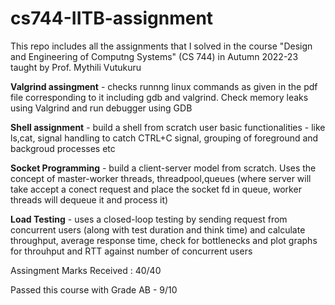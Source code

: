 # cs744-IITB-assignment
This repo includes all the assignments that I solved in the course "Design and Engineering of Computng Systems" (CS 744) in Autumn 2022-23 taught by Prof. Mythili Vutukuru



 

**Valgrind assingment** - checks runnng linux commands as given in the pdf file corresponding to it including gdb and valgrind. Check memory leaks using Valgrind and run debugger using GDB

**Shell assignment** - build a shell from scratch user basic functionalities - like ls,cat, signal handling to catch CTRL+C signal, grouping of foreground and backgroud processes etc

**Socket Programming** - build a client-server model from scratch. Uses the concept of master-worker threads, threadpool,queues (where server will take accept a conect request and place the socket fd in queue, worker threads will dequeue it and process it)

**Load Testing** - uses a closed-loop testing by sending request from concurrent users (along with test duration and think time) and calculate throughput, average response time, check for bottlenecks and plot graphs for throuhput and RTT against number of concurrent users


Assingment Marks Received : 40/40

Passed this course with Grade AB - 9/10
